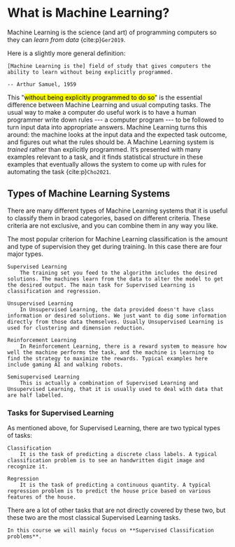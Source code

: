 # What is Machine Learning?

Machine Learning is the science (and art) of programming computers so they can *learn from data* {cite:p}`Ger2019`.

Here is a slightly more general definition:

```{epigraph}
[Machine Learning is the] field of study that gives computers the ability to learn without being explicitly programmed.

-- Arthur Samuel, 1959
```



This "<mark>without being explicitly programmed to do so</mark>" is the essential difference between Machine Learning and usual computing tasks. The usual way to make a computer do useful work is to have a human programmer write down rules --- a computer program --- to be followed to turn input data into appropriate answers. Machine Learning turns this around: the machine looks at the input data and the expected task outcome, and figures out what the rules should be. A Machine Learning system is *trained* rather than explicitly programmed. It’s presented with many examples relevant to a task, and it finds statistical structure in these examples that eventually allows the system to come up with rules
for automating the task {cite:p}`Cho2021`.

## Types of Machine Learning Systems
There are many different types of Machine Learning systems that it is useful to classify them in braod categories, based on different criteria. These criteria are not exclusive, and you can combine them in any way you like. 

The most popular criterion for Machine Learning classification is the amount and type of supervision they get during training. In this case there are four major types.
```{glossary}
Supervised Learning
    The training set you feed to the algorithm includes the desired solutions. The machines learn from the data to alter the model to get the desired output. The main task for Supervised Learning is classification and regression.

Unsupervised Learning
    In Unsupervised Learning, the data provided doesn't have class information or desired solutions. We just want to dig some information directly from those data themselves. Usually Unsupervised Learning is used for clustering and dimension reduction.

Reinforcement Learning
    In Reinforcement Learning, there is a reward system to measure how well the machine performs the task, and the machine is learning to find the strategy to maximize the rewards. Typical examples here include gaming AI and walking robots.

Semisupervised Learning
    This is actually a combination of Supervised Learning and Unsupervised Learning, that it is usually used to deal with data that are half labelled. 
```

### Tasks for Supervised Learning

As mentioned above, for Supervised Learning, there are two typical types of tasks:

```{glossary}
Classification
    It is the task of predicting a discrete class labels. A typical classification problem is to see an handwritten digit image and recognize it.

Regression
    It is the task of predicting a continuous quantity. A typical regression problem is to predict the house price based on various features of the house.
```
 
There are a lot of other tasks that are not directly covered by these two, but these two are the most classical Supervised Learning tasks.

```{note}
In this course we will mainly focus on **Supervised Classification problems**.
```